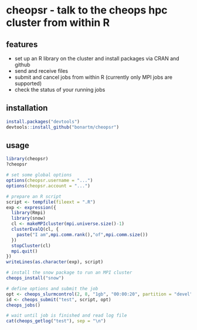 # cheopsr - talk to the cheops hpc cluster from within R

## features
- set up an R library on the cluster and install packages via CRAN and github
- send and receive files
- submit and cancel jobs from within R (currently only MPI jobs are supported)
- check the status of your running jobs

## installation
```R
install.packages("devtools")
devtools::install_github("bonartm/cheopsr")
````

## usage
```R
library(cheopsr)
?cheopsr

# set some global options
options(cheopsr.username = "...")
options(cheopsr.account = "...")

# prepare an R script
script <- tempfile(fileext = ".R")
exp <- expression({
  library(Rmpi)
  library(snow)
  cl <- makeMPIcluster(mpi.universe.size()-1)
  clusterEvalQ(cl, {
    paste("I am",mpi.comm.rank(),"of",mpi.comm.size())
  })
  stopCluster(cl)
  mpi.quit()
})
writeLines(as.character(exp), script)

# install the snow package to run an MPI cluster
cheops_install("snow")

# define options and submit the job
opt <- cheops_slurmcontrol(2, 8, "1gb", "00:00:20", partition = "devel")
id <- cheops_submit("test", script, opt)
cheops_jobs()

# wait until job is finished and read log file
cat(cheops_getlog("test"), sep = "\n")
````
